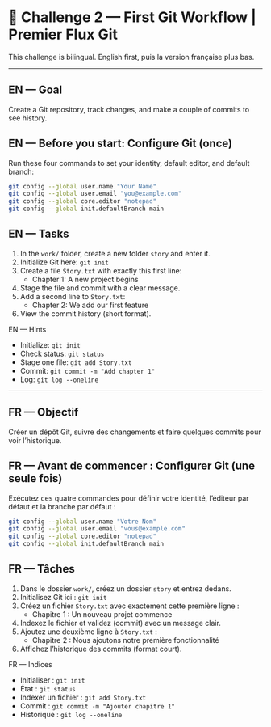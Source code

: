 # 🧩 Challenge 2 — First Git Workflow | Premier Flux Git

This challenge is bilingual. English first, puis la version française plus bas.

---

## EN — Goal

Create a Git repository, track changes, and make a couple of commits to see history.

## EN — Before you start: Configure Git (once)

Run these four commands to set your identity, default editor, and default branch:

```bash
git config --global user.name "Your Name"
git config --global user.email "you@example.com"
git config --global core.editor "notepad"
git config --global init.defaultBranch main
```

## EN — Tasks

1. In the `work/` folder, create a new folder `story` and enter it.
2. Initialize Git here: `git init`
3. Create a file `Story.txt` with exactly this first line:
   - Chapter 1: A new project begins
4. Stage the file and commit with a clear message.
5. Add a second line to `Story.txt`:
   - Chapter 2: We add our first feature
6. View the commit history (short format).

EN — Hints

- Initialize: `git init`
- Check status: `git status`
- Stage one file: `git add Story.txt`
- Commit: `git commit -m "Add chapter 1"`
- Log: `git log --oneline`

---

## FR — Objectif

Créer un dépôt Git, suivre des changements et faire quelques commits pour voir l’historique.

## FR — Avant de commencer : Configurer Git (une seule fois)

Exécutez ces quatre commandes pour définir votre identité, l’éditeur par défaut et la branche par défaut :

```bash
git config --global user.name "Votre Nom"
git config --global user.email "vous@example.com"
git config --global core.editor "notepad"
git config --global init.defaultBranch main
```

## FR — Tâches

1. Dans le dossier `work/`, créez un dossier `story` et entrez dedans.
2. Initialisez Git ici : `git init`
3. Créez un fichier `Story.txt` avec exactement cette première ligne :
   - Chapitre 1 : Un nouveau projet commence
4. Indexez le fichier et validez (commit) avec un message clair.
5. Ajoutez une deuxième ligne à `Story.txt` :
   - Chapitre 2 : Nous ajoutons notre première fonctionnalité
6. Affichez l’historique des commits (format court).

FR — Indices

- Initialiser : `git init`
- État : `git status`
- Indexer un fichier : `git add Story.txt`
- Commit : `git commit -m "Ajouter chapitre 1"`
- Historique : `git log --oneline`
